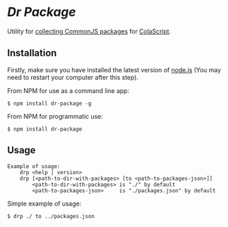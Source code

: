 *Dr Package*
==========

Utility for [collecting CommonJS packages](https://github.com/TrigenSoftware/ColaScript/wiki/Modules) for [ColaScript](https://github.com/TrigenSoftware/ColaScript).

## Installation

Firstly, make sure you have installed the latest version of [node.js](http://nodejs.org/)
(You may need to restart your computer after this step).

From NPM for use as a command line app:

```
$ npm install dr-package -g
```

From NPM for programmatic use:

```
$ npm install dr-package
```

## Usage

```
Example of usage:
    drp <help | version>
    drp [<path-to-dir-with-packages> [to <path-to-packages-json>]]
        <path-to-dir-with-packages> is "./" by default
        <path-to-packages-json>     is "./packages.json" by default
```
       
Simple example of usage:

```
$ drp ./ to ../packages.json
```